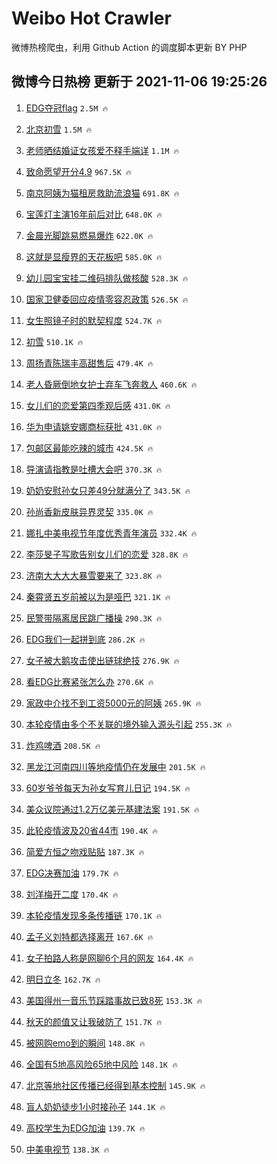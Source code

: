# Weibo Hot Crawler 



微博热榜爬虫，利用 Github Action 的调度脚本更新 BY PHP 


## 微博今日热榜 更新于 2021-11-06 19:25:26 
1. [EDG夺冠flag](https://s.weibo.com/weibo?q=%23EDG%E5%A4%BA%E5%86%A0flag%23&Refer=top) `2.5M 🔥` 

1. [北京初雪](https://s.weibo.com/weibo?q=%23%E5%8C%97%E4%BA%AC%E5%88%9D%E9%9B%AA%23&Refer=top) `1.5M 🔥` 

1. [老师晒结婚证女孩爱不释手端详](https://s.weibo.com/weibo?q=%23%E8%80%81%E5%B8%88%E6%99%92%E7%BB%93%E5%A9%9A%E8%AF%81%E5%A5%B3%E5%AD%A9%E7%88%B1%E4%B8%8D%E9%87%8A%E6%89%8B%E7%AB%AF%E8%AF%A6%23&Refer=top) `1.1M 🔥` 

1. [致命愿望开分4.9](https://s.weibo.com/weibo?q=%23%E8%87%B4%E5%91%BD%E6%84%BF%E6%9C%9B%E5%BC%80%E5%88%864.9%23&Refer=top) `967.5K 🔥` 

1. [南京阿姨为猫租房救助流浪猫](https://s.weibo.com/weibo?q=%23%E5%8D%97%E4%BA%AC%E9%98%BF%E5%A7%A8%E4%B8%BA%E7%8C%AB%E7%A7%9F%E6%88%BF%E6%95%91%E5%8A%A9%E6%B5%81%E6%B5%AA%E7%8C%AB%23&Refer=top) `691.8K 🔥` 

1. [宝莲灯主演16年前后对比](https://s.weibo.com/weibo?q=%23%E5%AE%9D%E8%8E%B2%E7%81%AF%E4%B8%BB%E6%BC%9416%E5%B9%B4%E5%89%8D%E5%90%8E%E5%AF%B9%E6%AF%94%23&Refer=top) `648.0K 🔥` 

1. [金晨光脚跳易燃易爆炸](https://s.weibo.com/weibo?q=%23%E9%87%91%E6%99%A8%E5%85%89%E8%84%9A%E8%B7%B3%E6%98%93%E7%87%83%E6%98%93%E7%88%86%E7%82%B8%23&Refer=top) `622.0K 🔥` 

1. [这就是显瘦界的天花板吧](https://s.weibo.com/weibo?q=%23%E8%BF%99%E5%B0%B1%E6%98%AF%E6%98%BE%E7%98%A6%E7%95%8C%E7%9A%84%E5%A4%A9%E8%8A%B1%E6%9D%BF%E5%90%A7%23&Refer=top) `585.0K 🔥` 

1. [幼儿园宝宝挂二维码排队做核酸](https://s.weibo.com/weibo?q=%23%E5%B9%BC%E5%84%BF%E5%9B%AD%E5%AE%9D%E5%AE%9D%E6%8C%82%E4%BA%8C%E7%BB%B4%E7%A0%81%E6%8E%92%E9%98%9F%E5%81%9A%E6%A0%B8%E9%85%B8%23&Refer=top) `528.3K 🔥` 

1. [国家卫健委回应疫情零容忍政策](https://s.weibo.com/weibo?q=%23%E5%9B%BD%E5%AE%B6%E5%8D%AB%E5%81%A5%E5%A7%94%E5%9B%9E%E5%BA%94%E7%96%AB%E6%83%85%E9%9B%B6%E5%AE%B9%E5%BF%8D%E6%94%BF%E7%AD%96%23&Refer=top) `526.5K 🔥` 

1. [女生照镜子时的默契程度](https://s.weibo.com/weibo?q=%23%E5%A5%B3%E7%94%9F%E7%85%A7%E9%95%9C%E5%AD%90%E6%97%B6%E7%9A%84%E9%BB%98%E5%A5%91%E7%A8%8B%E5%BA%A6%23&Refer=top) `524.7K 🔥` 

1. [初雪](https://s.weibo.com/weibo?q=%E5%88%9D%E9%9B%AA&Refer=top) `510.1K 🔥` 

1. [周扬青陈瑞丰高甜售后](https://s.weibo.com/weibo?q=%23%E5%91%A8%E6%89%AC%E9%9D%92%E9%99%88%E7%91%9E%E4%B8%B0%E9%AB%98%E7%94%9C%E5%94%AE%E5%90%8E%23&Refer=top) `479.4K 🔥` 

1. [老人昏厥倒地女护士弃车飞奔救人](https://s.weibo.com/weibo?q=%23%E8%80%81%E4%BA%BA%E6%98%8F%E5%8E%A5%E5%80%92%E5%9C%B0%E5%A5%B3%E6%8A%A4%E5%A3%AB%E5%BC%83%E8%BD%A6%E9%A3%9E%E5%A5%94%E6%95%91%E4%BA%BA%23&Refer=top) `460.6K 🔥` 

1. [女儿们的恋爱第四季观后感](https://s.weibo.com/weibo?q=%23%E5%A5%B3%E5%84%BF%E4%BB%AC%E7%9A%84%E6%81%8B%E7%88%B1%E7%AC%AC%E5%9B%9B%E5%AD%A3%E8%A7%82%E5%90%8E%E6%84%9F%23&Refer=top) `431.0K 🔥` 

1. [华为申请姚安娜商标获批](https://s.weibo.com/weibo?q=%23%E5%8D%8E%E4%B8%BA%E7%94%B3%E8%AF%B7%E5%A7%9A%E5%AE%89%E5%A8%9C%E5%95%86%E6%A0%87%E8%8E%B7%E6%89%B9%23&Refer=top) `431.0K 🔥` 

1. [包邮区最能吃辣的城市](https://s.weibo.com/weibo?q=%23%E5%8C%85%E9%82%AE%E5%8C%BA%E6%9C%80%E8%83%BD%E5%90%83%E8%BE%A3%E7%9A%84%E5%9F%8E%E5%B8%82%23&Refer=top) `424.5K 🔥` 

1. [导演请指教是吐槽大会吧](https://s.weibo.com/weibo?q=%23%E5%AF%BC%E6%BC%94%E8%AF%B7%E6%8C%87%E6%95%99%E6%98%AF%E5%90%90%E6%A7%BD%E5%A4%A7%E4%BC%9A%E5%90%A7%23&Refer=top) `370.3K 🔥` 

1. [奶奶安慰孙女只差49分就满分了](https://s.weibo.com/weibo?q=%23%E5%A5%B6%E5%A5%B6%E5%AE%89%E6%85%B0%E5%AD%99%E5%A5%B3%E5%8F%AA%E5%B7%AE49%E5%88%86%E5%B0%B1%E6%BB%A1%E5%88%86%E4%BA%86%23&Refer=top) `343.5K 🔥` 

1. [孙尚香新皮肤异界灵契](https://s.weibo.com/weibo?q=%23%E5%AD%99%E5%B0%9A%E9%A6%99%E6%96%B0%E7%9A%AE%E8%82%A4%E5%BC%82%E7%95%8C%E7%81%B5%E5%A5%91%23&Refer=top) `335.0K 🔥` 

1. [娜扎中美电视节年度优秀青年演员](https://s.weibo.com/weibo?q=%E5%A8%9C%E6%89%8E%E4%B8%AD%E7%BE%8E%E7%94%B5%E8%A7%86%E8%8A%82%E5%B9%B4%E5%BA%A6%E4%BC%98%E7%A7%80%E9%9D%92%E5%B9%B4%E6%BC%94%E5%91%98&Refer=top) `332.4K 🔥` 

1. [李莎旻子写歌告别女儿们的恋爱](https://s.weibo.com/weibo?q=%23%E6%9D%8E%E8%8E%8E%E6%97%BB%E5%AD%90%E5%86%99%E6%AD%8C%E5%91%8A%E5%88%AB%E5%A5%B3%E5%84%BF%E4%BB%AC%E7%9A%84%E6%81%8B%E7%88%B1%23&Refer=top) `328.8K 🔥` 

1. [济南大大大大暴雪要来了](https://s.weibo.com/weibo?q=%23%E6%B5%8E%E5%8D%97%E5%A4%A7%E5%A4%A7%E5%A4%A7%E5%A4%A7%E6%9A%B4%E9%9B%AA%E8%A6%81%E6%9D%A5%E4%BA%86%23&Refer=top) `323.8K 🔥` 

1. [秦霄贤五岁前被以为是哑巴](https://s.weibo.com/weibo?q=%23%E7%A7%A6%E9%9C%84%E8%B4%A4%E4%BA%94%E5%B2%81%E5%89%8D%E8%A2%AB%E4%BB%A5%E4%B8%BA%E6%98%AF%E5%93%91%E5%B7%B4%23&Refer=top) `321.1K 🔥` 

1. [民警带隔离居民跳广播操](https://s.weibo.com/weibo?q=%23%E6%B0%91%E8%AD%A6%E5%B8%A6%E9%9A%94%E7%A6%BB%E5%B1%85%E6%B0%91%E8%B7%B3%E5%B9%BF%E6%92%AD%E6%93%8D%23&Refer=top) `290.3K 🔥` 

1. [EDG我们一起拼到底](https://s.weibo.com/weibo?q=%23EDG%E6%88%91%E4%BB%AC%E4%B8%80%E8%B5%B7%E6%8B%BC%E5%88%B0%E5%BA%95%23&Refer=top) `286.2K 🔥` 

1. [女子被大鹅攻击使出链球绝技](https://s.weibo.com/weibo?q=%23%E5%A5%B3%E5%AD%90%E8%A2%AB%E5%A4%A7%E9%B9%85%E6%94%BB%E5%87%BB%E4%BD%BF%E5%87%BA%E9%93%BE%E7%90%83%E7%BB%9D%E6%8A%80%23&Refer=top) `276.9K 🔥` 

1. [看EDG比赛紧张怎么办](https://s.weibo.com/weibo?q=%23%E7%9C%8BEDG%E6%AF%94%E8%B5%9B%E7%B4%A7%E5%BC%A0%E6%80%8E%E4%B9%88%E5%8A%9E%23&Refer=top) `270.6K 🔥` 

1. [家政中介找不到工资5000元的阿姨](https://s.weibo.com/weibo?q=%23%E5%AE%B6%E6%94%BF%E4%B8%AD%E4%BB%8B%E6%89%BE%E4%B8%8D%E5%88%B0%E5%B7%A5%E8%B5%845000%E5%85%83%E7%9A%84%E9%98%BF%E5%A7%A8%23&Refer=top) `265.9K 🔥` 

1. [本轮疫情由多个不关联的境外输入源头引起](https://s.weibo.com/weibo?q=%23%E6%9C%AC%E8%BD%AE%E7%96%AB%E6%83%85%E7%94%B1%E5%A4%9A%E4%B8%AA%E4%B8%8D%E5%85%B3%E8%81%94%E7%9A%84%E5%A2%83%E5%A4%96%E8%BE%93%E5%85%A5%E6%BA%90%E5%A4%B4%E5%BC%95%E8%B5%B7%23&Refer=top) `255.3K 🔥` 

1. [炸鸡啤酒](https://s.weibo.com/weibo?q=%23%E7%82%B8%E9%B8%A1%E5%95%A4%E9%85%92%23&Refer=top) `208.5K 🔥` 

1. [黑龙江河南四川等地疫情仍在发展中](https://s.weibo.com/weibo?q=%23%E9%BB%91%E9%BE%99%E6%B1%9F%E6%B2%B3%E5%8D%97%E5%9B%9B%E5%B7%9D%E7%AD%89%E5%9C%B0%E7%96%AB%E6%83%85%E4%BB%8D%E5%9C%A8%E5%8F%91%E5%B1%95%E4%B8%AD%23&Refer=top) `201.5K 🔥` 

1. [60岁爷爷每天为孙女写育儿日记](https://s.weibo.com/weibo?q=%2360%E5%B2%81%E7%88%B7%E7%88%B7%E6%AF%8F%E5%A4%A9%E4%B8%BA%E5%AD%99%E5%A5%B3%E5%86%99%E8%82%B2%E5%84%BF%E6%97%A5%E8%AE%B0%23&Refer=top) `194.5K 🔥` 

1. [美众议院通过1.2万亿美元基建法案](https://s.weibo.com/weibo?q=%23%E7%BE%8E%E4%BC%97%E8%AE%AE%E9%99%A2%E9%80%9A%E8%BF%871.2%E4%B8%87%E4%BA%BF%E7%BE%8E%E5%85%83%E5%9F%BA%E5%BB%BA%E6%B3%95%E6%A1%88%23&Refer=top) `191.5K 🔥` 

1. [此轮疫情波及20省44市](https://s.weibo.com/weibo?q=%23%E6%AD%A4%E8%BD%AE%E7%96%AB%E6%83%85%E6%B3%A2%E5%8F%8A20%E7%9C%8144%E5%B8%82%23&Refer=top) `190.4K 🔥` 

1. [简爱方恒之吻戏贴贴](https://s.weibo.com/weibo?q=%23%E7%AE%80%E7%88%B1%E6%96%B9%E6%81%92%E4%B9%8B%E5%90%BB%E6%88%8F%E8%B4%B4%E8%B4%B4%23&Refer=top) `187.3K 🔥` 

1. [EDG决赛加油](https://s.weibo.com/weibo?q=%23EDG%E5%86%B3%E8%B5%9B%E5%8A%A0%E6%B2%B9%23&Refer=top) `179.7K 🔥` 

1. [刘洋梅开二度](https://s.weibo.com/weibo?q=%23%E5%88%98%E6%B4%8B%E6%A2%85%E5%BC%80%E4%BA%8C%E5%BA%A6%23&Refer=top) `170.4K 🔥` 

1. [本轮疫情发现多条传播链](https://s.weibo.com/weibo?q=%23%E6%9C%AC%E8%BD%AE%E7%96%AB%E6%83%85%E5%8F%91%E7%8E%B0%E5%A4%9A%E6%9D%A1%E4%BC%A0%E6%92%AD%E9%93%BE%23&Refer=top) `170.1K 🔥` 

1. [孟子义刘特都选择离开](https://s.weibo.com/weibo?q=%23%E5%AD%9F%E5%AD%90%E4%B9%89%E5%88%98%E7%89%B9%E9%83%BD%E9%80%89%E6%8B%A9%E7%A6%BB%E5%BC%80%23&Refer=top) `167.6K 🔥` 

1. [女子拍路人称是网聊6个月的网友](https://s.weibo.com/weibo?q=%23%E5%A5%B3%E5%AD%90%E6%8B%8D%E8%B7%AF%E4%BA%BA%E7%A7%B0%E6%98%AF%E7%BD%91%E8%81%8A6%E4%B8%AA%E6%9C%88%E7%9A%84%E7%BD%91%E5%8F%8B%23&Refer=top) `164.4K 🔥` 

1. [明日立冬](https://s.weibo.com/weibo?q=%23%E6%98%8E%E6%97%A5%E7%AB%8B%E5%86%AC%23&Refer=top) `162.7K 🔥` 

1. [美国得州一音乐节踩踏事故已致8死](https://s.weibo.com/weibo?q=%23%E7%BE%8E%E5%9B%BD%E5%BE%97%E5%B7%9E%E4%B8%80%E9%9F%B3%E4%B9%90%E8%8A%82%E8%B8%A9%E8%B8%8F%E4%BA%8B%E6%95%85%E5%B7%B2%E8%87%B48%E6%AD%BB%23&Refer=top) `153.3K 🔥` 

1. [秋天的颜值又让我破防了](https://s.weibo.com/weibo?q=%23%E7%A7%8B%E5%A4%A9%E7%9A%84%E9%A2%9C%E5%80%BC%E5%8F%88%E8%AE%A9%E6%88%91%E7%A0%B4%E9%98%B2%E4%BA%86%23&Refer=top) `151.7K 🔥` 

1. [被网购emo到的瞬间](https://s.weibo.com/weibo?q=%23%E8%A2%AB%E7%BD%91%E8%B4%ADemo%E5%88%B0%E7%9A%84%E7%9E%AC%E9%97%B4%23&Refer=top) `148.8K 🔥` 

1. [全国有5地高风险65地中风险](https://s.weibo.com/weibo?q=%23%E5%85%A8%E5%9B%BD%E6%9C%895%E5%9C%B0%E9%AB%98%E9%A3%8E%E9%99%A965%E5%9C%B0%E4%B8%AD%E9%A3%8E%E9%99%A9%23&Refer=top) `148.1K 🔥` 

1. [北京等地社区传播已经得到基本控制](https://s.weibo.com/weibo?q=%23%E5%8C%97%E4%BA%AC%E7%AD%89%E5%9C%B0%E7%A4%BE%E5%8C%BA%E4%BC%A0%E6%92%AD%E5%B7%B2%E7%BB%8F%E5%BE%97%E5%88%B0%E5%9F%BA%E6%9C%AC%E6%8E%A7%E5%88%B6%23&Refer=top) `145.9K 🔥` 

1. [盲人奶奶徒步1小时接孙子](https://s.weibo.com/weibo?q=%23%E7%9B%B2%E4%BA%BA%E5%A5%B6%E5%A5%B6%E5%BE%92%E6%AD%A51%E5%B0%8F%E6%97%B6%E6%8E%A5%E5%AD%99%E5%AD%90%23&Refer=top) `144.1K 🔥` 

1. [高校学生为EDG加油](https://s.weibo.com/weibo?q=%23%E9%AB%98%E6%A0%A1%E5%AD%A6%E7%94%9F%E4%B8%BAEDG%E5%8A%A0%E6%B2%B9%23&Refer=top) `139.7K 🔥` 

1. [中美电视节](https://s.weibo.com/weibo?q=%E4%B8%AD%E7%BE%8E%E7%94%B5%E8%A7%86%E8%8A%82&Refer=top) `138.3K 🔥` 

